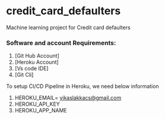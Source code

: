 # credit_card_defaulters
Machine learning project for Credit card defaulters

### Software and account Requirements:

1. [Git Hub Account]
2. [Heroku Account]
3. [Vs code IDE]
4. [Git Cli]


To setup CI/CD Pipeline in Heroku, we need below information
1. HEROKU_EMAIL= vikaslakkacs@gmail.com
2. HEROKU_API_KEY
3. HEROKU_APP_NAME